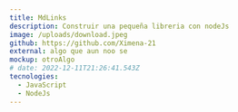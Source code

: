 ```yaml
---
title: MdLinks
description: Construir una pequeña libreria con nodeJs
image: /uploads/download.jpeg
github: https://github.com/Ximena-21
external: algo que aun noo se
mockup: otroAlgo
# date: 2022-12-11T21:26:41.543Z
tecnologies:
  - JavaScript
  - NodeJs
---
```


